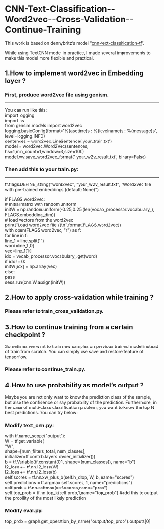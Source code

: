 # CNN-Text-Classification--Word2vec--Cross-Validation--Continue-Training

This work is based on dennybritz’s model “[cnn-text-classification-tf](https://github.com/dennybritz/cnn-text-classification-tf)”. 

While using TextCNN model in practice, I made several improvements to make this model more flexible and practical.

## 1.How to implement word2vec in Embedding layer ?

### First, produce word2vec file using genism. 
-------------------------------------------
You can run like this:<br>
import logging<br>
import os<br>
from gensim.models import word2vec<br>
logging.basicConfig(format='%(asctime)s : %(levelname)s : %(message)s', level=logging.INFO)<br>
sentences = word2vec.LineSentence('your_train.txt')<br>
model = word2vec.Word2Vec(sentences, hs=1,min_count=1,window=3,size=100)<br>
model.wv.save_word2vec_format(' your_w2v_result.txt', binary=False)<br>
### Then add this to your train.py:
------------------------------
tf.flags.DEFINE_string("word2vec", "your_w2v_result.txt", "Word2vec file with pre-trained embeddings (default: None)")

if FLAGS.word2vec:<br>
    # initial matrix with random uniform<br>
    initW = np.random.uniform(-0.25,0.25,(len(vocab_processor.vocabulary_), FLAGS.embedding_dim))<br>
    # load vectors from the word2vec<br>
    print("Load word2vec file {}\n".format(FLAGS.word2vec))<br>
    with open(FLAGS.word2vec, "r") as f:<br>
        for line in f:<br>
            line_1 = line.split(' ')<br>
            word=line_1[0]<br>
            vec=line_1[1:]<br>
            idx = vocab_processor.vocabulary_.get(word)<br>
            if idx != 0:<br>
                initW[idx] = np.array(vec)<br>
            else:<br>
                pass<br>
    sess.run(cnn.W.assign(initW))<br>

## 2.How to apply cross-validation while training ?
### Please refer to train_cross_validation.py.

## 3.How to continue training from a certain checkpoint ?
Sometimes we want to train new samples on previous trained model instead of train from scratch. You can simply use save and restore feature of tensorflow.
### Please refer to continue_train.py.
## 4.How to use probability as model’s output ?
Maybe you are not only want to know the prediction class of the sample, but also the confidence or say probability of the prediction. Furthermore, in the case of multi-class classification problem, you want to know the top N best predictions. You can try below:
### Modify text_cnn.py:
with tf.name_scope("output"):<br>
    W = tf.get_variable(<br>
        "W",<br>
        shape=[num_filters_total, num_classes],<br>
        initializer=tf.contrib.layers.xavier_initializer())<br>
    b = tf.Variable(tf.constant(0.1, shape=[num_classes]), name="b")<br>
    l2_loss += tf.nn.l2_loss(W)<br>
    l2_loss += tf.nn.l2_loss(b)<br>
    self.scores = tf.nn.xw_plus_b(self.h_drop, W, b, name="scores")<br>
self.predictions = tf.argmax(self.scores, 1, name="predictions")<br>
self.prob = tf.nn.softmax(self.scores,name="prob")<br>
self.top_prob = tf.nn.top_k(self.prob,1,name="top_prob") #add this to output the probility of the most likely prediction<br>

### Modify eval.py:
top_prob = graph.get_operation_by_name("output/top_prob").outputs[0]
